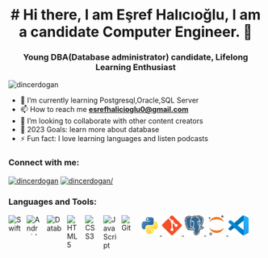 

<h1 align="center"># Hi there, I am Eşref Halıcıoğlu, I am a candidate Computer Engineer.  👋 </h1>
<h3 align="center">Young DBA(Database administrator) candidate, Lifelong Learning Enthusiast</h3>

<p align="left"> <img src="https://komarev.com/ghpvc/?username=dincerdogan&label=Profile%20views&color=0e75b6&style=flat" alt="dincerdogan" /> </p>

- 🌱 I’m currently learning Postgresql,Oracle,SQL Server
- 📫 How to reach me **esrefhalicioglu0@gmail.com**
- 👯 I’m looking to collaborate with other content creators
- 🥅 2023 Goals: learn more about database
- ⚡ Fun fact: I love learning languages and listen podcasts

<h3 align="left">Connect with me:</h3>
<p align="left">
<a href="https://twitter.com/hlcesref" target="blank"><img align="center" src="https://cdn.jsdelivr.net/npm/simple-icons@3.0.1/icons/twitter.svg" alt="dincerdogan" height="30" width="40" /></a>
<a href="https://www.linkedin.com/in/esrefhalicioglu/" target="blank"><img align="center" src="https://cdn.jsdelivr.net/npm/simple-icons@3.0.1/icons/linkedin.svg" alt="dincerdogan/" height="30" width="40" /></a>
</p>

<h3 align="left">Languages and Tools:</h3>
<p 

<a target="_blank">


<img align="left"  src="https://cdn-icons-png.flaticon.com/128/732/732250.png" data-src="https://cdn-icons-png.flaticon.com/128/732/732250.png" alt="Swift " title="Swift " width="26" height="40" class="lzy lazyload--done" srcset="https://cdn-icons-png.flaticon.com/128/732/732250.png 4x" style="padding-right:10px" />

<img align="left" src="https://cdn-icons-png.flaticon.com/128/518/518705.png" data-src="https://cdn-icons-png.flaticon.com/128/518/518705.png" alt="Android " title="Android " width="30" height="40" class="lzy lazyload--done" srcset="https://cdn-icons-png.flaticon.com/128/518/518705.png 4x" 
style="padding-right:10px" />

<img align="left" src="https://cdn-icons-png.flaticon.com/128/2232/2232241.png" data-src="https://cdn-icons-png.flaticon.com/128/2232/2232241.png" alt="Database " title="Database " width="30" height="40" class="lzy lazyload--done" srcset="https://cdn-icons-png.flaticon.com/128/2232/2232241.png 4x" 
style="padding-right:10px">
	
 <img align="left" alt="HTML5" width="26px" src="https://cdn.jsdelivr.net/gh/devicons/devicon/icons/html5/html5-original.svg" style="padding-right:10px;" />
<img align="left" alt="CSS3" width="26px" src="https://cdn.jsdelivr.net/gh/devicons/devicon/icons/css3/css3-original.svg" style="padding-right:10px;" />
<img align="left" alt="JavaScript" width="26px" src="https://cdn.jsdelivr.net/gh/devicons/devicon/icons/javascript/javascript-original.svg" style="padding-right:10px;" />
<img align="left" alt="Git" width="26px" src="https://cdn.jsdelivr.net/gh/devicons/devicon/icons/git/git-original.svg" style="padding-right:10px;" />
 </a>
<a href="https://www.python.org/" target="_blank"> <img src="https://raw.githubusercontent.com/devicons/devicon/master/icons/python/python-original.svg" alt="Python" width="40" height="40"/> </a>
<a href="https://git-scm.com/" target="_blank"> <img src="https://raw.githubusercontent.com/devicons/devicon/master/icons/git/git-original.svg" alt="Git" width="40" height="40"/> </a>
<a href="https://www.postgresql.org/" target="_blank"> <img src="https://raw.githubusercontent.com/devicons/devicon/master/icons/postgresql/postgresql-original.svg" alt="PostgreSQL" width="40" height="40"/> </a>
<a href="https://jupyter.org/" target="_blank"> <img src="https://raw.githubusercontent.com/devicons/devicon/master/icons/jupyter/jupyter-original.svg" alt="Jupyter" width="40" height="40"/> </a>
<a href="https://code.visualstudio.com/" target="_blank"> <img src="https://raw.githubusercontent.com/devicons/devicon/master/icons/vscode/vscode-original.svg" alt="VsCode" width="40" height="40"/> </a>

</p>

